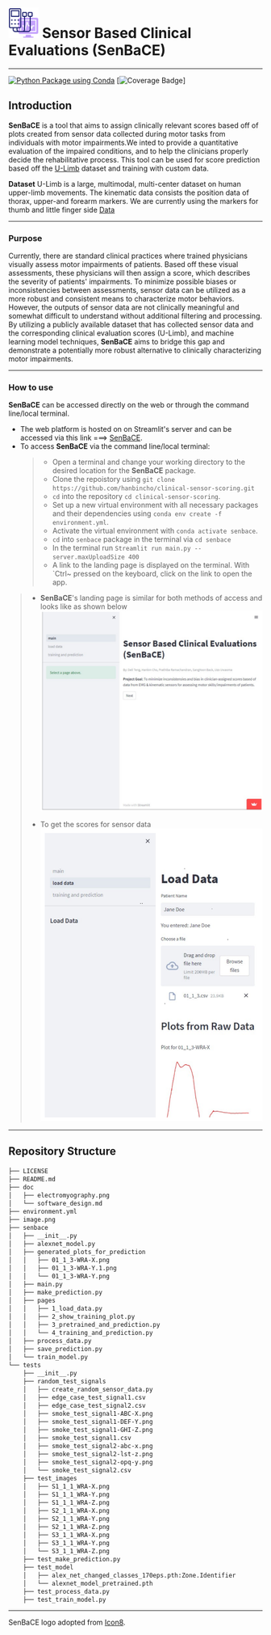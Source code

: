 # <img src= "doc/images/electromyography.png" height="60"></img> Sensor Based Clinical Evaluations (SenBaCE)
---
[![Python Package using Conda](https://github.com/hanbincho/clinical-sensor-scoring/actions/workflows/python-package-conda.yml/badge.svg)](https://github.com/hanbincho/clinical-sensor-scoring/actions/workflows/python-package-conda.yml)
[![Coverage Badge](https://img.shields.io/endpoint?url=https://gist.githubusercontent.com/hanbincho/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/raw/clinical-sensor-scoring__heads_main.json)]

## Introduction
**SenBaCE** is a tool that aims to assign clinically relevant scores based off of plots created from sensor data collected during motor tasks from individuals with motor impairments.We inted to provide a quantitative evaluation of the impaired conditions, and to help the clinicians properly decide the rehabilitative process. This tool can be used for score prediction based off the [U-Limb](https://academic.oup.com/gigascience/article/10/6/giab043/6304920) dataset and training with custom data.  

**Dataset** U-Limb is a large, multimodal, multi-center dataset on human upper-limb movements. The kinematic data consists the position data of thorax, upper-and forearm markers. We are currently using the markers for thumb and little finger side
[Data](https://dataverse.harvard.edu/dataset.xhtml?persistentId=doi:10.7910/DVN/FU3QZ9)

---------------------------------------

### Purpose
Currently, there are standard clinical practices where trained physicians visually assess motor impairments of patients. Based off these visual assessments, these physicians will then assign a score, which describes the severity of patients' impairments. To minimize possible biases or inconsistencies between assessments, sensor data can be utilized as a more robust and consistent means to characterize motor behaviors. However, the outputs of sensor data are not clinically meaningful and somewhat difficult to understand without additional filtering and processing. By utilizing a publicly available dataset that has collected sensor data and the corresponding clinical evaluation scores (U-Limb), and machine learning model techniques, **SenBaCE** aims to bridge this gap and demonstrate a potentially more robust alternative to clinically characterizing motor impairments.

---------------------------------------

### How to use
**SenBaCE** can be accessed directly on the web or through the command line/local terminal.

* The web platform is hosted on on Streamlit's server and can be accessed via this link ===> [SenBaCE](https://hanbincho-clinical-sensor-scoring-senbacemain-enhox7.streamlit.app/).
* To access **SenBaCE** via the command line/local terminal:
	> * Open a terminal and change your working directory to the desired location for the **SenBaCE** package.
	> * Clone the repoistory using `git clone https://github.com/hanbincho/clinical-sensor-scoring.git`
	> * `cd` into the repository `cd clinical-sensor-scoring`.
	> * Set up a new virtual environment with all necessary packages and their dependencies using `conda env create -f environment.yml`.
	> * Activate the virtual environment with `conda activate senbace`.
	> * `cd` into `senbace` package in the terminal via `cd senbace`
	> * In the terminal run `Streamlit run main.py --server.maxUploadSize 400`
	> * A link to the landing page is displayed on the terminal. With `Ctrl~ pressed on the keyboard, click on the link to open the app.
	
> * **SenBaCE**'s landing	page is similar for both methods of access and looks like as shown below
> 	<img src= "doc/images/senbaceLandingPage.png"></img>
>
> * To get the scores for sensor data 
>	<img src= "doc/images/loadData.png"></img>
---------------------------------------

## Repository Structure
```
├── LICENSE
├── README.md
├── doc
│   ├── electromyography.png
│   └── software_design.md
├── environment.yml
├── image.png
├── senbace
│   ├── __init__.py
│   ├── alexnet_model.py
│   ├── generated_plots_for_prediction
│   │   ├── 01_1_3-WRA-X.png
│   │   ├── 01_1_3-WRA-Y.1.png
│   │   └── 01_1_3-WRA-Y.png
│   ├── main.py
│   ├── make_prediction.py
│   ├── pages
│   │   ├── 1_load_data.py
│   │   ├── 2_show_training_plot.py
│   │   ├── 3_pretrained_and_prediction.py
│   │   └── 4_training_and_prediction.py
│   ├── process_data.py
│   ├── save_prediction.py
│   └── train_model.py
└── tests
    ├── __init__.py
    ├── random_test_signals
    │   ├── create_random_sensor_data.py
    │   ├── edge_case_test_signal1.csv
    │   ├── edge_case_test_signal2.csv
    │   ├── smoke_test_signal1-ABC-X.png
    │   ├── smoke_test_signal1-DEF-Y.png
    │   ├── smoke_test_signal1-GHI-Z.png
    │   ├── smoke_test_signal1.csv
    │   ├── smoke_test_signal2-abc-x.png
    │   ├── smoke_test_signal2-lst-z.png
    │   ├── smoke_test_signal2-opq-y.png
    │   └── smoke_test_signal2.csv
    ├── test_images
    │   ├── S1_1_1_WRA-X.png
    │   ├── S1_1_1_WRA-Y.png
    │   ├── S1_1_1_WRA-Z.png
    │   ├── S2_1_1_WRA-X.png
    │   ├── S2_1_1_WRA-Y.png
    │   ├── S2_1_1_WRA-Z.png
    │   ├── S3_1_1_WRA-X.png
    │   ├── S3_1_1_WRA-Y.png
    │   └── S3_1_1_WRA-Z.png
    ├── test_make_prediction.py
    ├── test_model
    │   ├── alex_net_changed_classes_170eps.pth:Zone.Identifier
    │   └── alexnet_model_pretrained.pth
    ├── test_process_data.py
    ├── test_train_model.py
```

---------------------------------------

SenBaCE logo adopted from [Icon8](https://icons8.com/icons/set/Electromyograph).

